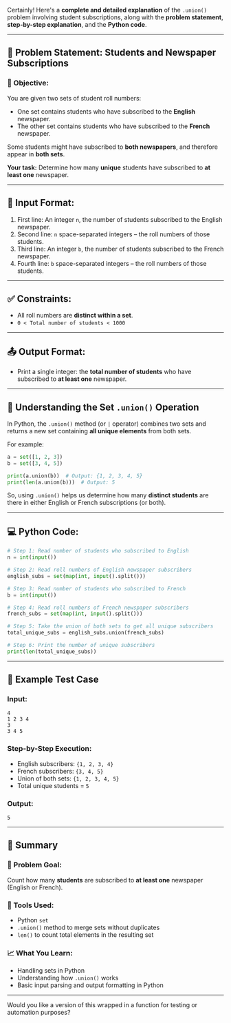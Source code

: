 Certainly! Here's a **complete and detailed explanation** of the `.union()` problem involving student subscriptions, along with the **problem statement**, **step-by-step explanation**, and the **Python code**.

---

## 🧾 Problem Statement: **Students and Newspaper Subscriptions**

### 🎯 Objective:

You are given two sets of student roll numbers:

* One set contains students who have subscribed to the **English** newspaper.
* The other set contains students who have subscribed to the **French** newspaper.

Some students might have subscribed to **both newspapers**, and therefore appear in **both sets**.

**Your task:**
Determine how many **unique** students have subscribed to **at least one** newspaper.

---

## 🔡 Input Format:

1. First line: An integer `n`, the number of students subscribed to the English newspaper.
2. Second line: `n` space-separated integers – the roll numbers of those students.
3. Third line: An integer `b`, the number of students subscribed to the French newspaper.
4. Fourth line: `b` space-separated integers – the roll numbers of those students.

---

## ✅ Constraints:

* All roll numbers are **distinct within a set**.
* `0 < Total number of students < 1000`

---

## 📤 Output Format:

* Print a single integer: the **total number of students** who have subscribed to **at least one** newspaper.

---

## 🧠 Understanding the Set `.union()` Operation

In Python, the `.union()` method (or `|` operator) combines two sets and returns a new set containing **all unique elements** from both sets.

For example:

```python
a = set([1, 2, 3])
b = set([3, 4, 5])

print(a.union(b))  # Output: {1, 2, 3, 4, 5}
print(len(a.union(b)))  # Output: 5
```

So, using `.union()` helps us determine how many **distinct students** are there in either English or French subscriptions (or both).

---

## 💻 Python Code:

```python
# Step 1: Read number of students who subscribed to English
n = int(input())

# Step 2: Read roll numbers of English newspaper subscribers
english_subs = set(map(int, input().split()))

# Step 3: Read number of students who subscribed to French
b = int(input())

# Step 4: Read roll numbers of French newspaper subscribers
french_subs = set(map(int, input().split()))

# Step 5: Take the union of both sets to get all unique subscribers
total_unique_subs = english_subs.union(french_subs)

# Step 6: Print the number of unique subscribers
print(len(total_unique_subs))
```

---

## 🧪 Example Test Case

### **Input:**

```
4
1 2 3 4
3
3 4 5
```

### **Step-by-Step Execution:**

* English subscribers: `{1, 2, 3, 4}`
* French subscribers: `{3, 4, 5}`
* Union of both sets: `{1, 2, 3, 4, 5}`
* Total unique students = `5`

### **Output:**

```
5
```

---

## 🧾 Summary

### 📌 Problem Goal:

Count how many **students** are subscribed to **at least one** newspaper (English or French).

### 🧰 Tools Used:

* Python `set`
* `.union()` method to merge sets without duplicates
* `len()` to count total elements in the resulting set

### 📈 What You Learn:

* Handling sets in Python
* Understanding how `.union()` works
* Basic input parsing and output formatting in Python

---

Would you like a version of this wrapped in a function for testing or automation purposes?

